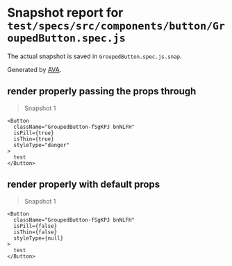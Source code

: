 # Snapshot report for `test/specs/src/components/button/GroupedButton.spec.js`

The actual snapshot is saved in `GroupedButton.spec.js.snap`.

Generated by [AVA](https://ava.li).

## render properly passing the props through

> Snapshot 1

    <Button
      className="GroupedButton-fSgKPJ bnNLFH"
      isPill={true}
      isThin={true}
      styleType="danger"
    >
      test
    </Button>

## render properly with default props

> Snapshot 1

    <Button
      className="GroupedButton-fSgKPJ bnNLFH"
      isPill={false}
      isThin={false}
      styleType={null}
    >
      test
    </Button>
